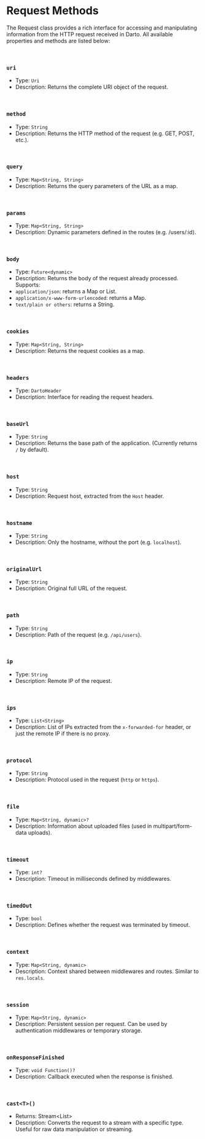 # Request Methods

The Request class provides a rich interface for accessing and manipulating information from the HTTP request received in Darto. All available properties and methods are listed below:

<br />

### `uri`

- Type: `Uri`
- Description: Returns the complete URI object of the request.

<br />

### `method`

- Type: `String`
- Description: Returns the HTTP method of the request (e.g. GET, POST, etc.).

<br />

### `query`

- Type: `Map<String, String>`
- Description: Returns the query parameters of the URL as a map.

<br />

### `params`

- Type: `Map<String, String>`
- Description: Dynamic parameters defined in the routes (e.g. /users/:id).

<br />

### `body`

- Type: `Future<dynamic>`
- Description: Returns the body of the request already processed. Supports:
- `application/json`: returns a Map or List.
- `application/x-www-form-urlencoded`: returns a Map.
- `text/plain or others`: returns a String.

<br />

### `cookies`

- Type: `Map<String, String>`
- Description: Returns the request cookies as a map.

<br />

### `headers`

- Type: `DartoHeader`
- Description: Interface for reading the request headers.

<br />

### `baseUrl`

- Type: `String`
- Description: Returns the base path of the application. (Currently returns `/` by default).

<br />

### `host`

- Type: `String`
- Description: Request host, extracted from the `Host` header.

<br />

### `hostname`

- Type: `String`
- Description: Only the hostname, without the port (e.g. `localhost`).

<br />

### `originalUrl`

- Type: `String`
- Description: Original full URL of the request.

<br />

### `path`

- Type: `String`
- Description: Path of the request (e.g. `/api/users`).

<br />

### `ip`

- Type: `String`
- Description: Remote IP of the request.

<br />

### `ips`

- Type: `List<String>`
- Description: List of IPs extracted from the `x-forwarded-for` header, or just the remote IP if there is no proxy.

<br />

### `protocol`

- Type: `String`
- Description: Protocol used in the request (`http` or `https`).

<br />

### `file`

- Type: `Map<String, dynamic>?`
- Description: Information about uploaded files (used in multipart/form-data uploads).

<br />

### `timeout`

- Type: `int?`
- Description: Timeout in milliseconds defined by middlewares.

<br />

### `timedOut`

- Type: `bool`
- Description: Defines whether the request was terminated by timeout.

<br />

### `context`

- Type: `Map<String, dynamic>`
- Description: Context shared between middlewares and routes. Similar to `res.locals`.

<br />

### `session`

- Type: `Map<String, dynamic>`
- Description: Persistent session per request. Can be used by authentication middlewares or temporary storage.

<br />

### `onResponseFinished`

- Type: `void Function()?`
- Description: Callback executed when the response is finished.

<br />

### `cast<T>()`

- Returns: Stream<List<int>>
- Description: Converts the request to a stream with a specific type. Useful for raw data manipulation or streaming.
